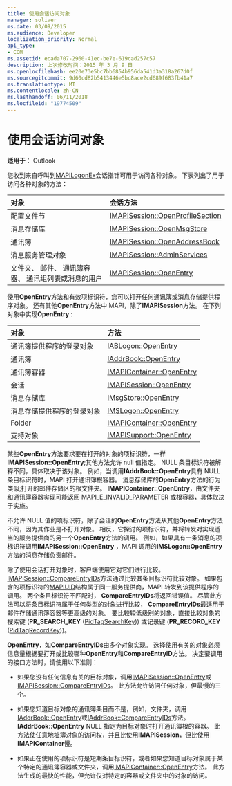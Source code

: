 ```yaml
---
title: 使用会话访问对象
manager: soliver
ms.date: 03/09/2015
ms.audience: Developer
localization_priority: Normal
api_type:
- COM
ms.assetid: ecada707-2960-41ec-be7e-619cad257c57
description: 上次修改时间：2015 年 3 月 9 日
ms.openlocfilehash: ee20e73e5bc7bb6854b956da541d3a318a267d0f
ms.sourcegitcommit: 9d60cd82b5413446e5bc8ace2cd689f683fb41a7
ms.translationtype: MT
ms.contentlocale: zh-CN
ms.lasthandoff: 06/11/2018
ms.locfileid: "19774509"
---
```

# <a name="accessing-objects-by-using-the-session"></a>使用会话访问对象

  
  
**适用于**： Outlook 
  
您收到来自呼叫到[MAPILogonEx](mapilogonex.md)会话指针可用于访问各种对象。 下表列出了用于访问各种对象的方法： 
  
|**对象**|**会话方法**|
|:-----|:-----|
|配置文件节  <br/> |[IMAPISession::OpenProfileSection](imapisession-openprofilesection.md) <br/> |
|消息存储库  <br/> |[IMAPISession::OpenMsgStore](imapisession-openmsgstore.md) <br/> |
|通讯簿  <br/> |[IMAPISession::OpenAddressBook](imapisession-openaddressbook.md) <br/> |
|消息服务管理对象  <br/> |[IMAPISession::AdminServices](imapisession-adminservices.md) <br/> |
|文件夹、 邮件、 通讯簿容器、 通讯组列表或消息的用户  <br/> |[IMAPISession::OpenEntry](imapisession-openentry.md) <br/> |
   
使用**OpenEntry**方法和有效项标识符，您可以打开任何通讯簿或消息存储提供程序对象。 还有其他**OpenEntry**方法中 MAPI，除了**IMAPISession**方法。 在下列对象中实现**OpenEntry** : 
  
|**对象**|**方法**|
|:-----|:-----|
|通讯簿提供程序的登录对象  <br/> |[IABLogon::OpenEntry](iablogon-openentry.md) <br/> |
|通讯簿  <br/> |[IAddrBook::OpenEntry](iaddrbook-openentry.md) <br/> |
|通讯簿容器  <br/> |[IMAPIContainer::OpenEntry](imapicontainer-openentry.md) <br/> |
|会话  <br/> |[IMAPISession::OpenEntry](imapisession-openentry.md) <br/> |
|消息存储库  <br/> |[IMsgStore::OpenEntry](imsgstore-openentry.md) <br/> |
|消息存储提供程序的登录对象  <br/> |[IMSLogon::OpenEntry](imslogon-openentry.md) <br/> |
|Folder  <br/> |[IMAPIContainer::OpenEntry](imapicontainer-openentry.md) <br/> |
|支持对象  <br/> |[IMAPISupport::OpenEntry](imapisupport-openentry.md) <br/> |
   
某些**OpenEntry**方法要求要在打开的对象的项标识符，一样**IMAPISession::OpenEntry**;其他方法允许 null 值指定。 NULL 条目标识符被解释不同，具体取决于该对象。 例如，当调用**IAddrBook::OpenEntry**具有 NULL 条目标识符时，MAPI 打开通讯簿根容器。 消息存储库的**OpenEntry**方法的行为类似;打开的邮件存储区的根文件夹。 **IMAPIContainer::OpenEntry**，由文件夹和通讯簿容器实现可能返回 MAPI_E_INVALID_PARAMETER 或根容器，具体取决于实施。 
  
不允许 NULL 值的项标识符，除了会话的**OpenEntry**方法从其他**OpenEntry**方法不同，因为其作业是不打开对象。 相反，它探讨的项标识符，并将转发对实现适当的服务提供商的另一个**OpenEntry**方法的调用。 例如，如果具有一条消息的项标识符调用**IMAPISession::OpenEntry** ，MAPI 调用的**IMSLogon::OpenEntry**方法的消息存储负责邮件。 
  
除了使用会话打开对象时，客户端使用它对它们进行比较。 [IMAPISession::CompareEntryIDs](imapisession-compareentryids.md)方法通过比较其条目标识符比较对象。 如果包含的项标识符的[MAPIUID](mapiuid.md)结构属于同一服务提供商，MAPI 转发到该提供程序的调用。 两个条目标识符不匹配时， **CompareEntryIDs**将返回错误值。 尽管此方法可以将条目标识符属于任何类型的对象进行比较， **CompareEntryIDs**最适用于邮件存储通讯簿容器等更高级的对象。 要比较较低级别的对象，直接比较对象的搜索键 (**PR_SEARCH_KEY** ([PidTagSearchKey](pidtagsearchkey-canonical-property.md))) 或记录键 (**PR_RECORD_KEY** ([PidTagRecordKey](pidtagrecordkey-canonical-property.md)))。 
  
**OpenEntry**，如**CompareEntryIDs**由多个对象实现。 选择使用有关的对象必须信息量根据要打开或比较哪种**OpenEntry**和**CompareEntryID**方法。 决定要调用的接口方法时，请使用以下准则： 
  
- 如果您没有任何信息有关的目标对象，调用[IMAPISession::OpenEntry](imapisession-openentry.md)或[IMAPISession::CompareEntryIDs](imapisession-compareentryids.md)。 此方法允许访问任何对象，但最慢的三个。
    
- 如果您知道目标对象的通讯簿条目而不是，例如，文件夹，调用[IAddrBook::OpenEntry](iaddrbook-openentry.md)或[IAddrBook::CompareEntryIDs](iaddrbook-compareentryids.md)方法。 **IAddrBook::OpenEntry** NULL 指定为目标对象时打开通讯簿根的容器。 此方法使任意地址簿对象的访问权，并且比使用**IMAPISession**，但比使用**IMAPIContainer**慢。
    
- 如果正在使用的项标识符是短期条目标识符，或者如果您知道目标对象属于某个特定的通讯簿容器或文件夹，调用[IMAPIContainer::OpenEntry](imapicontainer-openentry.md)方法。 此方法生成的最快的性能，但允许仅对特定的容器或文件夹中的对象的访问。 
    

